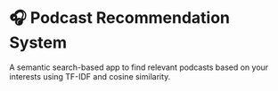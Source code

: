# 🎧 Podcast Recommendation System

A semantic search-based app to find relevant podcasts based on your interests using TF-IDF and cosine similarity.

